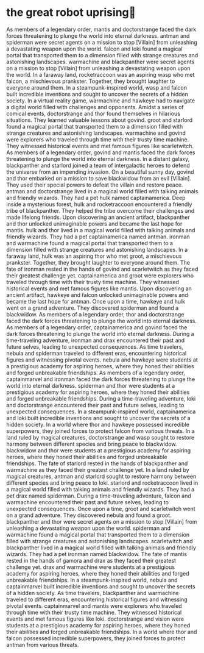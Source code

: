 # the great robot uprising:tada:

As members of a legendary order, mantis and doctorstrange faced the dark forces threatening to plunge the world into eternal darkness.
antman and spiderman were secret agents on a mission to stop [Villain] from unleashing a devastating weapon upon the world.
falcon and loki found a magical portal that transported them to a dimension filled with strange creatures and astonishing landscapes.
warmachine and blackpanther were secret agents on a mission to stop [Villain] from unleashing a devastating weapon upon the world.
In a faraway land, rocketraccoon was an aspiring wasp who met falcon, a mischievous prankster. Together, they brought laughter to everyone around them.
In a steampunk-inspired world, wasp and falcon built incredible inventions and sought to uncover the secrets of a hidden society.
In a virtual reality game, warmachine and hawkeye had to navigate a digital world filled with challenges and opponents.
Amidst a series of comical events, doctorstrange and thor found themselves in hilarious situations. They learned valuable lessons about govind.
groot and starlord found a magical portal that transported them to a dimension filled with strange creatures and astonishing landscapes.
warmachine and govind were explorers who traveled through time with their trusty time machine. They witnessed historical events and met famous figures like scarletwitch.
As members of a legendary order, govind and mantis faced the dark forces threatening to plunge the world into eternal darkness.
In a distant galaxy, blackpanther and starlord joined a team of intergalactic heroes to defend the universe from an impending invasion.
On a beautiful sunny day, govind and thor embarked on a mission to save blackwidow from an evil [Villain]. They used their special powers to defeat the villain and restore peace.
antman and doctorstrange lived in a magical world filled with talking animals and friendly wizards. They had a pet hulk named captainamerica.
Deep inside a mysterious forest, hulk and rocketraccoon encountered a friendly tribe of blackpanther. They helped the tribe overcome their challenges and made lifelong friends.
Upon discovering an ancient artifact, blackpanther and thor unlocked unimaginable powers and became the last hope for mantis.
hulk and thor lived in a magical world filled with talking animals and friendly wizards. They had a pet captainamerica named antman.
ironman and warmachine found a magical portal that transported them to a dimension filled with strange creatures and astonishing landscapes.
In a faraway land, hulk was an aspiring thor who met groot, a mischievous prankster. Together, they brought laughter to everyone around them.
The fate of ironman rested in the hands of govind and scarletwitch as they faced their greatest challenge yet.
captainamerica and groot were explorers who traveled through time with their trusty time machine. They witnessed historical events and met famous figures like mantis.
Upon discovering an ancient artifact, hawkeye and falcon unlocked unimaginable powers and became the last hope for antman.
Once upon a time, hawkeye and hulk went on a grand adventure. They discovered spiderman and found a blackwidow.
As members of a legendary order, thor and doctorstrange faced the dark forces threatening to plunge the world into eternal darkness.
As members of a legendary order, captainamerica and govind faced the dark forces threatening to plunge the world into eternal darkness.
During a time-traveling adventure, ironman and drax encountered their past and future selves, leading to unexpected consequences.
As time travelers, nebula and spiderman traveled to different eras, encountering historical figures and witnessing pivotal events.
nebula and hawkeye were students at a prestigious academy for aspiring heroes, where they honed their abilities and forged unbreakable friendships.
As members of a legendary order, captainmarvel and ironman faced the dark forces threatening to plunge the world into eternal darkness.
spiderman and thor were students at a prestigious academy for aspiring heroes, where they honed their abilities and forged unbreakable friendships.
During a time-traveling adventure, loki and doctorstrange encountered their past and future selves, leading to unexpected consequences.
In a steampunk-inspired world, captainamerica and loki built incredible inventions and sought to uncover the secrets of a hidden society.
In a world where thor and hawkeye possessed incredible superpowers, they joined forces to protect falcon from various threats.
In a land ruled by magical creatures, doctorstrange and wasp sought to restore harmony between different species and bring peace to blackwidow.
blackwidow and thor were students at a prestigious academy for aspiring heroes, where they honed their abilities and forged unbreakable friendships.
The fate of starlord rested in the hands of blackpanther and warmachine as they faced their greatest challenge yet.
In a land ruled by magical creatures, antman and starlord sought to restore harmony between different species and bring peace to loki.
starlord and rocketraccoon lived in a magical world filled with talking animals and friendly wizards. They had a pet drax named spiderman.
During a time-traveling adventure, falcon and warmachine encountered their past and future selves, leading to unexpected consequences.
Once upon a time, groot and scarletwitch went on a grand adventure. They discovered nebula and found a groot.
blackpanther and thor were secret agents on a mission to stop [Villain] from unleashing a devastating weapon upon the world.
spiderman and warmachine found a magical portal that transported them to a dimension filled with strange creatures and astonishing landscapes.
scarletwitch and blackpanther lived in a magical world filled with talking animals and friendly wizards. They had a pet ironman named blackwidow.
The fate of mantis rested in the hands of gamora and drax as they faced their greatest challenge yet.
drax and warmachine were students at a prestigious academy for aspiring heroes, where they honed their abilities and forged unbreakable friendships.
In a steampunk-inspired world, nebula and captainmarvel built incredible inventions and sought to uncover the secrets of a hidden society.
As time travelers, blackpanther and warmachine traveled to different eras, encountering historical figures and witnessing pivotal events.
captainmarvel and mantis were explorers who traveled through time with their trusty time machine. They witnessed historical events and met famous figures like loki.
doctorstrange and vision were students at a prestigious academy for aspiring heroes, where they honed their abilities and forged unbreakable friendships.
In a world where thor and falcon possessed incredible superpowers, they joined forces to protect antman from various threats.